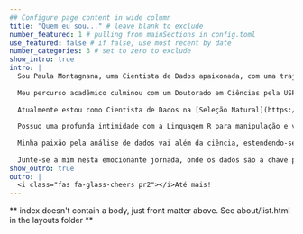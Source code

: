 ```yaml
---
## Configure page content in wide column
title: "Quem eu sou..." # leave blank to exclude
number_featured: 1 # pulling from mainSections in config.toml
use_featured: false # if false, use most recent by date
number_categories: 3 # set to zero to exclude
show_intro: true
intro: |
  Sou Paula Montagnana, uma Cientista de Dados apaixonada, com uma trajetória profissional que se entrelaça entre a ciência e a tecnologia. Graduei-me em Ecologia, mergulhando desde o primeiro dia nos estudos estatísticos, uma paixão que me acompanha até hoje.
  
  Meu percurso acadêmico culminou com um Doutorado em Ciências pela USP de Ribeirão Preto. Ao longo da minha carreira científica, explorei diversas abordagens para análise de dados, desde análises espaciais até estatística paramétrica e não paramétrica, modelos mistos e Modelos de Distribuição de Espécies.
  
  Atualmente estou como Cientista de Dados na [Seleção Natural](https://www.selecaonatural.net/) trabalhando no desenvolvimento de uma plataforma que simplificará a produção de planos de ação para implementar e cumprir compromissos de biodiversidade, auxiliando agricultores a proteger fragmentos de vegetação nativa dentro de suas propriedades. Esse projeto faz parte do [Programa Soja Sustentavel do Cerrado](https://www.pwc.com.br/pt/consultoria/agtech-innovation/programas/soja-sustentavel.html).
  
  Possuo uma profunda intimidade com a Linguagem R para manipulação e visualização de dados, utilizando-a como uma ferramenta poderosa para extrair significado dos conjuntos de dados mais complexos. Além disso, minha especialização em Ecologia de Paisagens me proporciona uma sólida experiência em análise de dados espaciais e softwares de SIG, como o QGIS.
  
  Minha paixão pela análise de dados vai além da ciência, estendendo-se à sua aplicação prática para resolver problemas do mundo real. Estou aqui para transformar dados em conhecimento, gerando insights que impulsionam a tomada de decisões. 
  
  Junte-se a mim nesta emocionante jornada, onde os dados são a chave para desbloquear um mundo de possibilidades!
show_outro: true
outro: |
  <i class="fas fa-glass-cheers pr2"></i>Até mais!
---
```




** index doesn't contain a body, just front matter above.
See about/list.html in the layouts folder **
